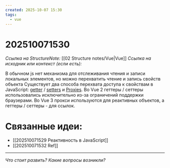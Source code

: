 ```yaml
---
created: 2025-10-07 15:30
tags:
  - vue
---
```

# 202510071530
*Ссылка на StructureNote:* [[02 Structure notes/Vue|Vue]]
*Ссылка на исходник или контекст (если есть):* 

В обычном js нет механизма для отслеживания чтения и записи локальных элементов, но можно перехватить чтение и запись свойств объекта
Существует два способа перехвата доступа к свойствам в JavaScript: [getter](https://developer.mozilla.org/en-US/docs/Web/JavaScript/Reference/Functions/get#description) / [setters](https://developer.mozilla.org/en-US/docs/Web/JavaScript/Reference/Functions/set) и [Proxies](https://developer.mozilla.org/en-US/docs/Web/JavaScript/Reference/Global_Objects/Proxy). Во Vue 2 геттеры / сеттеры использовались исключительно из-за ограничений поддержки браузерами. Во Vue 3 прокси используются для реактивных объектов, а геттеры / сеттеры - для ссылок.
# Связанные идеи:
* [[202510071529 Реактивность в JavaScript]]
* [[202510071532 Ref]]
---

*Что стоит развить? Какие вопросы возникли?*